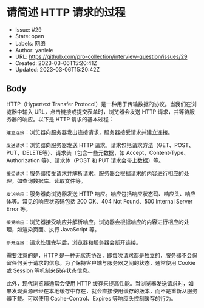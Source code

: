 # 请简述 HTTP 请求的过程

- Issue: #29
- State: open
- Labels: 网络
- Author: yanlele
- URL: https://github.com/pro-collection/interview-question/issues/29
- Created: 2023-03-06T15:20:41Z
- Updated: 2023-03-06T15:20:42Z

## Body

HTTP（Hypertext Transfer Protocol）是一种用于传输数据的协议。当我们在浏览器中输入 URL，点击链接或提交表单时，浏览器会发送 HTTP 请求，并等待服务器的响应。以下是 HTTP 请求的基本过程：

`建立连接`：浏览器向服务器发出连接请求，服务器接受请求并建立连接。

`发送请求`：浏览器向服务器发送 HTTP 请求。请求包括请求方法（GET、POST、PUT、DELETE等）、请求头（包含一些元数据，如 Accept、Content-Type、Authorization 等）、请求体（POST 和 PUT 请求会带上数据）等。

`接受请求`：服务器接受请求并解析请求。服务器会根据请求的内容进行相应的处理，如查询数据库、读取文件等。

`发送响应`：服务器向浏览器发送 HTTP 响应。响应包括响应状态码、响应头、响应体等。常见的响应状态码包括 200 OK、404 Not Found、500 Internal Server Error 等。

`接受响应`：浏览器接受响应并解析响应。浏览器会根据响应的内容进行相应的处理，如渲染页面、执行 JavaScript 等。

`断开连接`：请求处理完毕后，浏览器和服务器会断开连接。

需要注意的是，HTTP 是一种无状态协议，即每次请求都是独立的，服务器不会保留任何关于请求的信息。为了保持客户端与服务器之间的状态，通常使用 Cookie 或 Session 等机制来保存状态信息。

此外，现代浏览器通常会使用 HTTP 缓存来提高性能。当浏览器发送请求时，如果发现资源已经在本地缓存中存在，就会直接使用缓存的版本，而不是重新从服务器下载。可以使用 Cache-Control、Expires 等响应头控制缓存的行为。
